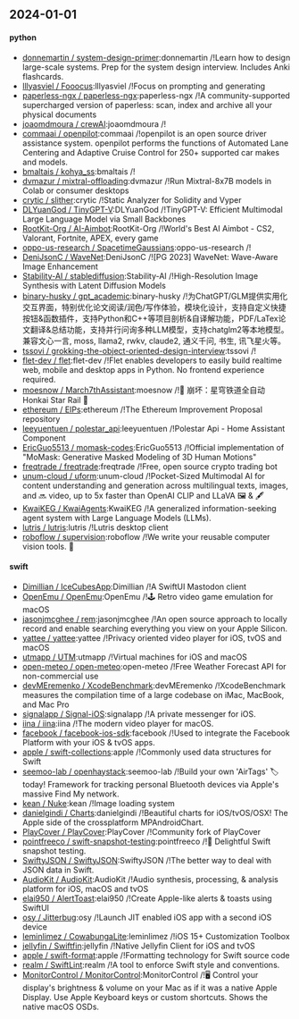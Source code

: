 ## 2024-01-01

#### python
* [donnemartin / system-design-primer](https://github.com/donnemartin/system-design-primer):donnemartin /!Learn how to design large-scale systems. Prep for the system design interview. Includes Anki flashcards.
* [lllyasviel / Fooocus](https://github.com/lllyasviel/Fooocus):lllyasviel /!Focus on prompting and generating
* [paperless-ngx / paperless-ngx](https://github.com/paperless-ngx/paperless-ngx):paperless-ngx /!A community-supported supercharged version of paperless: scan, index and archive all your physical documents
* [joaomdmoura / crewAI](https://github.com/joaomdmoura/crewAI):joaomdmoura /!
* [commaai / openpilot](https://github.com/commaai/openpilot):commaai /!openpilot is an open source driver assistance system. openpilot performs the functions of Automated Lane Centering and Adaptive Cruise Control for 250+ supported car makes and models.
* [bmaltais / kohya_ss](https://github.com/bmaltais/kohya_ss):bmaltais /!
* [dvmazur / mixtral-offloading](https://github.com/dvmazur/mixtral-offloading):dvmazur /!Run Mixtral-8x7B models in Colab or consumer desktops
* [crytic / slither](https://github.com/crytic/slither):crytic /!Static Analyzer for Solidity and Vyper
* [DLYuanGod / TinyGPT-V](https://github.com/DLYuanGod/TinyGPT-V):DLYuanGod /!TinyGPT-V: Efficient Multimodal Large Language Model via Small Backbones
* [RootKit-Org / AI-Aimbot](https://github.com/RootKit-Org/AI-Aimbot):RootKit-Org /!World's Best AI Aimbot - CS2, Valorant, Fortnite, APEX, every game
* [oppo-us-research / SpacetimeGaussians](https://github.com/oppo-us-research/SpacetimeGaussians):oppo-us-research /!
* [DeniJsonC / WaveNet](https://github.com/DeniJsonC/WaveNet):DeniJsonC /![PG 2023] WaveNet: Wave-Aware Image Enhancement
* [Stability-AI / stablediffusion](https://github.com/Stability-AI/stablediffusion):Stability-AI /!High-Resolution Image Synthesis with Latent Diffusion Models
* [binary-husky / gpt_academic](https://github.com/binary-husky/gpt_academic):binary-husky /!为ChatGPT/GLM提供实用化交互界面，特别优化论文阅读/润色/写作体验，模块化设计，支持自定义快捷按钮&函数插件，支持Python和C++等项目剖析&自译解功能，PDF/LaTex论文翻译&总结功能，支持并行问询多种LLM模型，支持chatglm2等本地模型。兼容文心一言, moss, llama2, rwkv, claude2, 通义千问, 书生, 讯飞星火等。
* [tssovi / grokking-the-object-oriented-design-interview](https://github.com/tssovi/grokking-the-object-oriented-design-interview):tssovi /!
* [flet-dev / flet](https://github.com/flet-dev/flet):flet-dev /!Flet enables developers to easily build realtime web, mobile and desktop apps in Python. No frontend experience required.
* [moesnow / March7thAssistant](https://github.com/moesnow/March7thAssistant):moesnow /!🎉 崩坏：星穹铁道全自动 Honkai Star Rail 🎉
* [ethereum / EIPs](https://github.com/ethereum/EIPs):ethereum /!The Ethereum Improvement Proposal repository
* [leeyuentuen / polestar_api](https://github.com/leeyuentuen/polestar_api):leeyuentuen /!Polestar Api - Home Assistant Component
* [EricGuo5513 / momask-codes](https://github.com/EricGuo5513/momask-codes):EricGuo5513 /!Official implementation of "MoMask: Generative Masked Modeling of 3D Human Motions"
* [freqtrade / freqtrade](https://github.com/freqtrade/freqtrade):freqtrade /!Free, open source crypto trading bot
* [unum-cloud / uform](https://github.com/unum-cloud/uform):unum-cloud /!Pocket-Sized Multimodal AI for content understanding and generation across multilingual texts, images, and 🔜 video, up to 5x faster than OpenAI CLIP and LLaVA 🖼️ & 🖋️
* [KwaiKEG / KwaiAgents](https://github.com/KwaiKEG/KwaiAgents):KwaiKEG /!A generalized information-seeking agent system with Large Language Models (LLMs).
* [lutris / lutris](https://github.com/lutris/lutris):lutris /!Lutris desktop client
* [roboflow / supervision](https://github.com/roboflow/supervision):roboflow /!We write your reusable computer vision tools. 💜

#### swift
* [Dimillian / IceCubesApp](https://github.com/Dimillian/IceCubesApp):Dimillian /!A SwiftUI Mastodon client
* [OpenEmu / OpenEmu](https://github.com/OpenEmu/OpenEmu):OpenEmu /!🕹 Retro video game emulation for macOS
* [jasonjmcghee / rem](https://github.com/jasonjmcghee/rem):jasonjmcghee /!An open source approach to locally record and enable searching everything you view on your Apple Silicon.
* [yattee / yattee](https://github.com/yattee/yattee):yattee /!Privacy oriented video player for iOS, tvOS and macOS
* [utmapp / UTM](https://github.com/utmapp/UTM):utmapp /!Virtual machines for iOS and macOS
* [open-meteo / open-meteo](https://github.com/open-meteo/open-meteo):open-meteo /!Free Weather Forecast API for non-commercial use
* [devMEremenko / XcodeBenchmark](https://github.com/devMEremenko/XcodeBenchmark):devMEremenko /!XcodeBenchmark measures the compilation time of a large codebase on iMac, MacBook, and Mac Pro
* [signalapp / Signal-iOS](https://github.com/signalapp/Signal-iOS):signalapp /!A private messenger for iOS.
* [iina / iina](https://github.com/iina/iina):iina /!The modern video player for macOS.
* [facebook / facebook-ios-sdk](https://github.com/facebook/facebook-ios-sdk):facebook /!Used to integrate the Facebook Platform with your iOS & tvOS apps.
* [apple / swift-collections](https://github.com/apple/swift-collections):apple /!Commonly used data structures for Swift
* [seemoo-lab / openhaystack](https://github.com/seemoo-lab/openhaystack):seemoo-lab /!Build your own 'AirTags' 🏷 today! Framework for tracking personal Bluetooth devices via Apple's massive Find My network.
* [kean / Nuke](https://github.com/kean/Nuke):kean /!Image loading system
* [danielgindi / Charts](https://github.com/danielgindi/Charts):danielgindi /!Beautiful charts for iOS/tvOS/OSX! The Apple side of the crossplatform MPAndroidChart.
* [PlayCover / PlayCover](https://github.com/PlayCover/PlayCover):PlayCover /!Community fork of PlayCover
* [pointfreeco / swift-snapshot-testing](https://github.com/pointfreeco/swift-snapshot-testing):pointfreeco /!📸 Delightful Swift snapshot testing.
* [SwiftyJSON / SwiftyJSON](https://github.com/SwiftyJSON/SwiftyJSON):SwiftyJSON /!The better way to deal with JSON data in Swift.
* [AudioKit / AudioKit](https://github.com/AudioKit/AudioKit):AudioKit /!Audio synthesis, processing, & analysis platform for iOS, macOS and tvOS
* [elai950 / AlertToast](https://github.com/elai950/AlertToast):elai950 /!Create Apple-like alerts & toasts using SwiftUI
* [osy / Jitterbug](https://github.com/osy/Jitterbug):osy /!Launch JIT enabled iOS app with a second iOS device
* [leminlimez / CowabungaLite](https://github.com/leminlimez/CowabungaLite):leminlimez /!iOS 15+ Customization Toolbox
* [jellyfin / Swiftfin](https://github.com/jellyfin/Swiftfin):jellyfin /!Native Jellyfin Client for iOS and tvOS
* [apple / swift-format](https://github.com/apple/swift-format):apple /!Formatting technology for Swift source code
* [realm / SwiftLint](https://github.com/realm/SwiftLint):realm /!A tool to enforce Swift style and conventions.
* [MonitorControl / MonitorControl](https://github.com/MonitorControl/MonitorControl):MonitorControl /!🖥 Control your display's brightness & volume on your Mac as if it was a native Apple Display. Use Apple Keyboard keys or custom shortcuts. Shows the native macOS OSDs.
